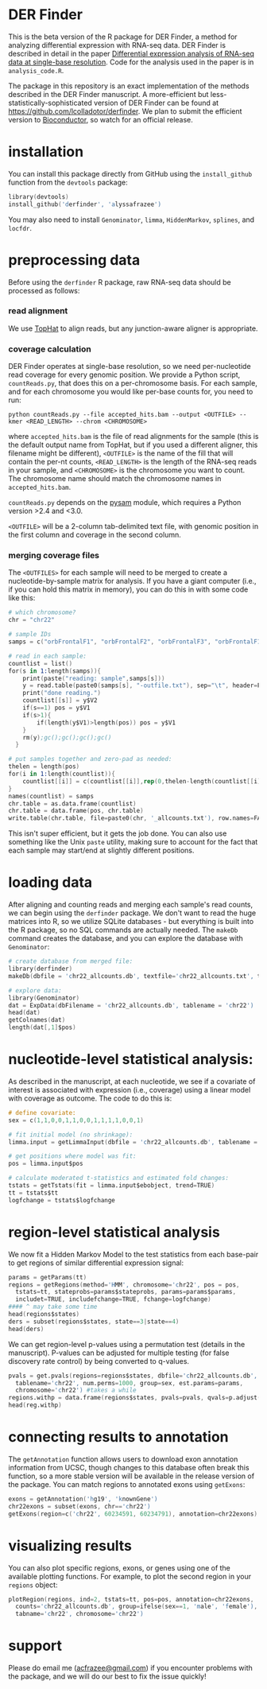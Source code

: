 DER Finder
=========

This is the beta version of the R package for DER Finder, a method for analyzing differential expression with RNA-seq data.  DER Finder is described in detail in the paper [Differential expression analysis of RNA-seq data at single-base resolution](http://biostatistics.oxfordjournals.org/content/early/2014/01/06/biostatistics.kxt053.full). Code for the analysis used in the paper is in `analysis_code.R`. 

The package in this repository is an exact implementation of the methods described in the DER Finder manuscript. A more-efficient but less-statistically-sophisticated version of DER Finder can be found at https://github.com/lcolladotor/derfinder. We plan to submit the efficient version to [Bioconductor](http://bioconductor.org/), so watch for an official release.

# installation
You can install this package directly from GitHub using the `install_github` function from the `devtools` package:
```S
library(devtools)
install_github('derfinder', 'alyssafrazee')
```
You may also need to install `Genominator`, `limma`, `HiddenMarkov`, `splines`, and `locfdr`.

# preprocessing data
Before using the `derfinder` R package, raw RNA-seq data should be processed as follows:

### read alignment
We use [TopHat](http://tophat.cbcb.umd.edu/) to align reads, but any junction-aware aligner is appropriate. 

### coverage calculation
DER Finder operates at single-base resolution, so we need per-nucleotide read coverage for every genomic position. We provide a Python script, `countReads.py`, that does this on a per-chromosome basis. For each sample, and for each chromosome you would like per-base counts for, you need to run:
```
python countReads.py --file accepted_hits.bam --output <OUTFILE> --kmer <READ_LENGTH> --chrom <CHROMOSOME>
```
where `accepted_hits.bam` is the file of read alignments for the sample (this is the default output name from TopHat, but if you used a different aligner, this filename might be different), `<OUTFILE>` is the name of the fill that will contain the per-nt counts, `<READ_LENGTH>` is the length of the RNA-seq reads in your sample, and `<CHROMOSOME>` is the chromosome you want to count. The chromosome name should match the chromosome names in `accepted_hits.bam`.

`countReads.py` depends on the [pysam](https://code.google.com/p/pysam/) module, which requires a Python version >2.4 and <3.0.

`<OUTFILE>` will be a 2-column tab-delimited text file, with genomic position in the first column and coverage in the second column.

### merging coverage files
The `<OUTFILES>` for each sample will need to be merged to create a nucleotide-by-sample matrix for analysis. If you have a giant computer (i.e., if you can hold this matrix in memory), you can do this in with some code like this: 
```S
# which chromosome?
chr = "chr22"

# sample IDs
samps = c("orbFrontalF1", "orbFrontalF2", "orbFrontalF3", "orbFrontalF11", "orbFrontalF23", "orbFrontalF32", "orbFrontalF33", "orbFrontalF40", "orbFrontalF42", "orbFrontalF43", "orbFrontalF47", "orbFrontalF53", "orbFrontalF55", "orbFrontalF56", "orbFrontalF58")

# read in each sample:
countlist = list()
for(s in 1:length(samps)){
    print(paste("reading: sample",samps[s]))
    y = read.table(paste0(samps[s], "-outfile.txt"), sep="\t", header=FALSE)
    print("done reading.")
    countlist[[s]] = y$V2
    if(s==1) pos = y$V1
    if(s>1){
        if(length(y$V1)>length(pos)) pos = y$V1
    }
    rm(y);gc();gc();gc();gc()
  }

# put samples together and zero-pad as needed:
thelen = length(pos)
for(i in 1:length(countlist)){
    countlist[[i]] = c(countlist[[i]],rep(0,thelen-length(countlist[[i]])))
}
names(countlist) = samps
chr.table = as.data.frame(countlist)
chr.table = data.frame(pos, chr.table)
write.table(chr.table, file=paste0(chr, '_allcounts.txt'), row.names=FALSE, quote=FALSE, sep="\t")
```
This isn't super efficient, but it gets the job done. You can also use something like the Unix `paste` utility, making sure to account for the fact that each sample may start/end at slightly different positions.

# loading data
After aligning and counting reads and merging each sample's read counts, we can begin using the `derfinder` package. We don't want to read the huge matrices into R, so we utilize SQLite databases - but everything is built into the R package, so no SQL commands are actually needed. The `makeDb` command creates the database, and you can explore the database with `Genominator`:

```S
# create database from merged file:
library(derfinder)
makeDb(dbfile = 'chr22_allcounts.db', textfile='chr22_allcounts.txt', tablename = 'chr22')

# explore data:
library(Genominator)
dat = ExpData(dbFilename = 'chr22_allcounts.db', tablename = 'chr22')
head(dat)
getColnames(dat)
length(dat[,1]$pos)
```

# nucleotide-level statistical analysis:
As described in the manuscript, at each nucleotide, we see if a covariate of interest is associated with expression (i.e., coverage) using a linear model with coverage as outcome. The code to do this is:
```S
# define covariate:
sex = c(1,1,0,0,1,1,0,0,1,1,1,1,0,0,1)

# fit initial model (no shrinkage):
limma.input = getLimmaInput(dbfile = 'chr22_allcounts.db', tablename = 'chr22', group = sex)

# get positions where model was fit:
pos = limma.input$pos

# calculate moderated t-statistics and estimated fold changes:
tstats = getTstats(fit = limma.input$ebobject, trend=TRUE)
tt = tstats$tt
logfchange = tstats$logfchange
```

# region-level statistical analysis
We now fit a Hidden Markov Model to the test statistics from each base-pair to get regions of similar differential expression signal:
```S
params = getParams(tt)
regions = getRegions(method='HMM', chromosome='chr22', pos = pos, 
  tstats=tt, stateprobs=params$stateprobs, params=params$params,
  includet=TRUE, includefchange=TRUE, fchange=logfchange)
#### ^ may take some time
head(regions$states)
ders = subset(regions$states, state==3|state==4)
head(ders)
```
We can get region-level p-values using a permutation test (details in the manuscript). P-values can be adjusted for multiple testing (for false discovery rate control) by being converted to q-values.
```S
pvals = get.pvals(regions=regions$states, dbfile='chr22_allcounts.db',
  tablename='chr22', num.perms=1000, group=sex, est.params=params,
  chromosome='chr22') #takes a while
regions.withp = data.frame(regions$states, pvals=pvals, qvals=p.adjust(pvals, 'fdr'))
head(reg.withp)
```

# connecting results to annotation
The `getAnnotation` function allows users to download exon annotation information from UCSC, though changes to this database often break this function, so a more stable version will be available in the release version of the package. You can match regions to annotated exons using `getExons`:
```S
exons = getAnnotation('hg19', 'knownGene')
chr22exons = subset(exons, chr=='chr22')
getExons(region=c('chr22', 60234591, 60234791), annotation=chr22exons)
```

# visualizing results
You can also plot specific regions, exons, or genes using one of the available plotting functions.  For example, to plot the second region in your `regions` object:
```S
plotRegion(regions, ind=2, tstats=tt, pos=pos, annotation=chr22exons,
  counts='chr22_allcounts.db', group=ifelse(sex==1, 'male', 'female'),
  tabname='chr22', chromosome='chr22')
```

# support
Please do email me (acfrazee@gmail.com) if you encounter problems with the package, and we will do our best to fix the issue quickly! 












